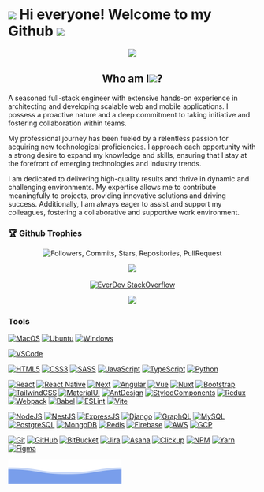 <h1> <img src="https://emojis.slackmojis.com/emojis/images/1531849430/4246/blob-sunglasses.gif?1531849430" width="30"/> Hi everyone! Welcome to my Github <img src="https://media.giphy.com/media/hvRJCLFzcasrR4ia7z/giphy.gif" width="30"></h1>

<p align="center"><img src="https://media.giphy.com/media/M9gbBd9nbDrOTu1Mqx/giphy.gif" width="100"/></p>


<h2 align="center">Who am I<img src="https://media.giphy.com/media/FlPJcTplkfefDCKq2b/giphy.gif" width="25">?</h2>
<p>
A seasoned full-stack engineer with extensive hands-on experience in architecting and developing scalable web and mobile applications. I possess a proactive nature and a deep commitment to taking initiative and fostering collaboration within teams.

My professional journey has been fueled by a relentless passion for acquiring new technological proficiencies. I approach each opportunity with a strong desire to expand my knowledge and skills, ensuring that I stay at the forefront of emerging technologies and industry trends.

I am dedicated to delivering high-quality results and thrive in dynamic and challenging environments. My expertise allows me to contribute meaningfully to projects, providing innovative solutions and driving success. Additionally, I am always eager to assist and support my colleagues, fostering a collaborative and supportive work environment.

<h3>🏆 Github Trophies</h3>
<p align="center">
<img src="https://github-profile-trophy.vercel.app/?username=ever-dev&column=-1&theme=gruvbox&title=Followers,Commits,Stars,Repositories,PullRequest,Issues,Organizations,MultiLanguage" alt="Followers, Commits, Stars, Repositories, PullRequest">
</p>

<p align="center">
  <img src = "https://github-readme-stats.vercel.app/api/top-langs/?username=ever-dev&langs_count=20&layout=compact&theme=tokyonight&include_all_commits=true&line_height=27">
</p>

<div align="center">
  
[![EverDev StackOverflow](https://github-readme-stackoverflow.vercel.app/?userID=11728457&theme=dark)](https://stackoverflow.com/users/11728457/ever-dev)

</div>

<p align="center">

<img src="https://readme-typing-svg.herokuapp.com?size=30&duration=7000&center=true&vCenter=true&width=800&height=60&lines=Problem+Solver;Effective+Communicator;Collaborative+Team+Player;Detail-Oriented+Professional;Continuous+Learner" />

</p>

<h3>Tools</h3>

[![MacOS](https://img.shields.io/badge/MacOS-ea580c?style=flat-square&logo=apple&logoColor=ffffff)](https://www.apple.com/macos/monterey/) [![Ubuntu](https://img.shields.io/badge/Ubuntu-ea580c?style=flat-square&logo=ubuntu&logoColor=ffffff)](https://ubuntu.com/) [![Windows](https://img.shields.io/badge/Windows-ea580c?style=flat-square&logo=windows&logoColor=ffffff)](https://www.microsoft.com/en-us/windows)

[![VSCode](https://img.shields.io/badge/vscode-VSCode-green)](https://code.visualstudio.com/download)

[![HTML5](https://img.shields.io/badge/-HTML5-d97706?style=flat-square&logo=html5&logoColor=white)](https://developer.mozilla.org/en-US/docs/Web/HTML) [![CSS3](https://img.shields.io/badge/-CSS3-d97706?style=flat-square&logo=css3&logoColor=white)](https://developer.mozilla.org/en-US/docs/Web/CSS) [![SASS](https://img.shields.io/badge/-SASS/SCSS-d97706?style=flat-square&logo=sass&logoColor=white)](https://sass-lang.com/) [![JavaScript](https://img.shields.io/badge/-JavaScript-d97706?style=flat-square&logo=javascript&logoColor=white)](https://developer.mozilla.org/en-US/docs/Web/JavaScript) [![TypeScript](https://img.shields.io/badge/-TypeScript-d97706?style=flat-square&logo=typescript&logoColor=white)](https://www.typescriptlang.org/) [![Python](https://img.shields.io/badge/-Python-d97706?style=flat-square&logo=python&logoColor=white)](https://www.python.org/)

[![React](https://img.shields.io/badge/-React-65a30d?style=flat-square&logo=react&logoColor=white)](https://reactjs.org/) [![React Native](https://img.shields.io/badge/-React%20Native-65a30d?style=flat-square&logo=react&logoColor=white)](https://reactnative.dev/) [![Next](https://img.shields.io/badge/-Next-65a30d?style=flat-square&logo=next.js&logoColor=white)](https://nextjs.org/) [![Angular](https://img.shields.io/badge/-Angular-65a30d?style=flat-square&logo=angular&logoColor=white)](https://angular.io) [![Vue](https://img.shields.io/badge/-Vue.js-65a30d?style=flat-square&logo=vue.js&logoColor=white)](https://vuejs.org/) [![Nuxt](https://img.shields.io/badge/-Nuxt.js-65a30d?style=flat-square&logo=nuxt.js&logoColor=white)](https://nuxtjs.org/) [![Bootstrap](https://img.shields.io/badge/-Bootstrap-65a30d?style=flat-square&logo=bootstrap&logoColor=white)](https://getbootstrap.com/) [![TailwindCSS](https://img.shields.io/badge/-Tailwind-65a30d?style=flat-square&logo=tailwindcss&logoColor=white)](https://tailwindcss.com/) [![MaterialUI](https://img.shields.io/badge/-Material_UI-65a30d?style=flat-square&logo=mui&logoColor=white)](https://mui.com/) [![AntDesign](https://img.shields.io/badge/-Ant_Design-65a30d?style=flat-square&logo=ant-design&logoColor=white)](https://ant.design/) [![StyledComponents](https://img.shields.io/badge/-Styled_Components-65a30d?style=flat-square&logo=styled-components&logoColor=white)](https://www.styled-components.com/) [![Redux](https://img.shields.io/badge/-Redux-65a30d?style=flat-square&logo=redux&logoColor=white)](https://redux.js.org/) [![Webpack](https://img.shields.io/badge/-Webpack-65a30d?style=flat-square&logo=webpack&logoColor=white)](https://webpack.js.org/) [![Babel](https://img.shields.io/badge/-Babel-65a30d?style=flat-square&logo=babel&logoColor=white)](https://babeljs.io/) [![ESLint](https://img.shields.io/badge/-ESLint-65a30d?style=flat-square&logo=eslint&logoColor=white)](https://eslint.org/) [![Vite](https://img.shields.io/badge/-Vite-65a30d?style=flat-square&logo=vite&logoColor=white)](https://vitejs.dev/)

[![NodeJS](https://img.shields.io/badge/-Node.js-1ABC9C?style=flat-square&logo=node.js&logoColor=white)](https://nodejs.org/) [![NestJS](https://img.shields.io/badge/-Nest.js-1ABC9C?style=flat-square&logo=nestjs&logoColor=white)](https://nestjs.com/) [![ExpressJS](https://img.shields.io/badge/-Express-1ABC9C?style=flat-square&logo=express&logoColor=white)](https://nestjs.com/) [![Django](https://img.shields.io/badge/-Django-1ABC9C?style=flat-square&logo=django&logoColor=white)](https://www.djangoproject.com/) [![GraphQL](https://img.shields.io/badge/-GraphQL-1ABC9C?style=flat-square&logo=GraphQL&logoColor=white)](https://graphql.org/) [![MySQL](https://img.shields.io/badge/-MySQL-1ABC9C?style=flat-square&logo=mysql&logoColor=white)](https://www.mysql.com/) [![PostgreSQL](https://img.shields.io/badge/-PostgreSQL-1ABC9C?style=flat-square&logo=postgresql&logoColor=white)](https://www.postgresql.org/) [![MongoDB](https://img.shields.io/badge/-MongoDB-1ABC9C?style=flat-square&logo=MongoDB&logoColor=white)](https://www.mongodb.com/) [![Redis](https://img.shields.io/badge/-Redis-1ABC9C?style=flat-square&logo=Redis&logoColor=white)](https://redis.io/) [![Firebase](https://img.shields.io/badge/-Firebase-1ABC9C?style=flat-square&logo=Firebase&logoColor=white)](https://firebase.google.com/) [![AWS](https://img.shields.io/badge/-AWS-1ABC9C?style=flat-square&logo=amazon-aws&logoColor=white)](https://aws.amazon.com/) [![GCP](https://img.shields.io/badge/-GCP-1ABC9C?style=flat-square&logo=google-cloud&logoColor=white)](https://cloud.google.com/)

[![Git](https://img.shields.io/badge/-Git-blue?style=flat-square&logo=git&logoColor=white)](https://git-scm.com/) [![GitHub](https://img.shields.io/badge/-GitHub-blue?style=flat-square&logo=gitHub&logoColor=white)](https://github.com/) [![BitBucket](https://img.shields.io/badge/-BitBucket-blue?style=flat-square&logo=BitBucket&logoColor=white)](https://bitbucket.org/product) [![Jira](https://img.shields.io/badge/-Jira-blue?style=flat-square&logo=Jira&logoColor=white)](https://www.atlassian.com/software/jira) [![Asana](https://img.shields.io/badge/-Asana-blue?style=flat-square&logo=Asana&logoColor=white)](https://asana.com/) [![Clickup](https://img.shields.io/badge/-Clickup-blue?style=flat-square&logo=Clickup&logoColor=white)](https://clickup.com/) [![NPM](https://img.shields.io/badge/-NPM-blue?style=flat-square&logo=NPM&logoColor=white)](https://www.npmjs.com/) [![Yarn](https://img.shields.io/badge/-Yarn-blue?style=flat-square&logo=Yarn&logoColor=white)](https://yarnpkg.com/) [![Figma](https://img.shields.io/badge/-Figma-blue?style=flat-square&logo=Figma&logoColor=white)](https://www.figma.com/) 


<img src="./assets/bottom_header.svg">
